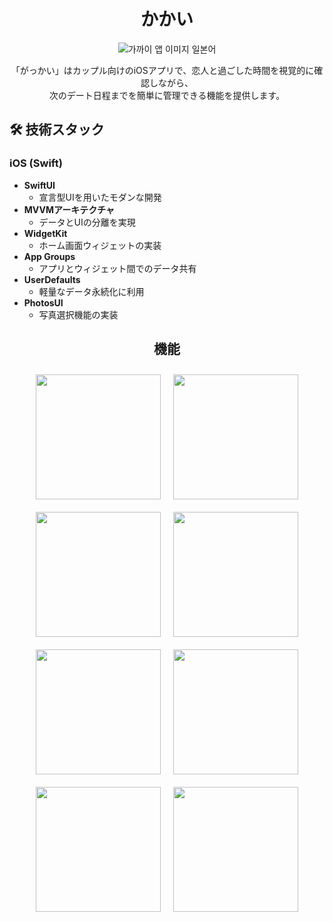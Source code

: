 <div align="center">

# かかい

![가까이 앱 이미지 일본어](https://github.com/user-attachments/assets/3088b70d-1799-42e7-9a1e-202af9d6330e)

「がっかい」はカップル向けのiOSアプリで、恋人と過ごした時間を視覚的に確認しながら、  
次のデート日程までを簡単に管理できる機能を提供します。

</div>

## :hammer_and_wrench: 技術スタック

### iOS (Swift)
- **SwiftUI**  
  - 宣言型UIを用いたモダンな開発
- **MVVMアーキテクチャ**  
  - データとUIの分離を実現
- **WidgetKit**  
  - ホーム画面ウィジェットの実装
- **App Groups**  
  - アプリとウィジェット間でのデータ共有
- **UserDefaults**  
  - 軽量なデータ永続化に利用
- **PhotosUI**  
  - 写真選択機能の実装

<div align="center">

## 機能

<div style="display: flex; flex-wrap: wrap; justify-content: center;">
  <img src="https://github.com/user-attachments/assets/6a935885-864a-40e2-8862-0a033f4657fe" width="200" style="margin: 10px;" />
  <img src="https://github.com/user-attachments/assets/3ab1a052-896f-4414-b4ff-af71091415ae" width="200" style="margin: 10px;" />
  <img src="https://github.com/user-attachments/assets/a7c7169a-aeb9-4c31-a850-b1529acb43ce" width="200" style="margin: 10px;" />
  <img src="https://github.com/user-attachments/assets/790c0c5c-30e2-4ac5-8a49-e13836fcc7d4" width="200" style="margin: 10px;" />
  <img src="https://github.com/user-attachments/assets/4be92c10-8bdc-462d-8f60-6ae94f8a5336" width="200" style="margin: 10px;" />
  <img src="https://github.com/user-attachments/assets/1c72650a-e3a2-4207-a79f-5faf31c2c31b" width="200" style="margin: 10px;" />
  <img src="https://github.com/user-attachments/assets/da842959-9ef9-4ee1-9023-de58ccb9b00a" width="200" style="margin: 10px;" />
  <img src="https://github.com/user-attachments/assets/82a4f2bc-c957-413c-bd01-6d0002785d53" width="200" style="margin: 10px;" />
</div>

</div>
